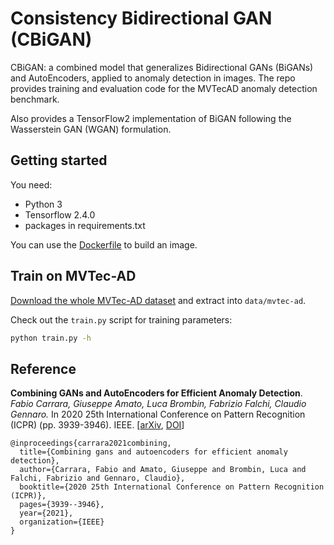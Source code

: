 # Consistency Bidirectional GAN (CBiGAN)

CBiGAN: a combined model that generalizes Bidirectional GANs (BiGANs) and AutoEncoders, applied to anomaly detection in images.
The repo provides training and evaluation code for the MVTecAD anomaly detection benchmark.

Also provides a TensorFlow2 implementation of BiGAN following the Wasserstein GAN (WGAN) formulation.

## Getting started

You need:
 - Python 3
 - Tensorflow 2.4.0
 - packages in requirements.txt

You can use the [Dockerfile](./Dockerfile) to build an image.

## Train on MVTec-AD

[Download the whole MVTec-AD dataset](https://www.mvtec.com/company/research/datasets/mvtec-ad) and extract into `data/mvtec-ad`.

Check out the `train.py` script for training parameters:
```sh
python train.py -h
```


## Reference
**Combining GANs and AutoEncoders for Efficient Anomaly Detection**.
_Fabio Carrara, Giuseppe Amato, Luca Brombin, Fabrizio Falchi, Claudio Gennaro._
In 2020 25th International Conference on Pattern Recognition (ICPR) (pp. 3939-3946). IEEE.
[[arXiv](https://arxiv.org/abs/2011.08102), [DOI](https://doi.org/10.1109/ICPR48806.2021.9412253)]

    @inproceedings{carrara2021combining,
      title={Combining gans and autoencoders for efficient anomaly detection},
      author={Carrara, Fabio and Amato, Giuseppe and Brombin, Luca and Falchi, Fabrizio and Gennaro, Claudio},
      booktitle={2020 25th International Conference on Pattern Recognition (ICPR)},
      pages={3939--3946},
      year={2021},
      organization={IEEE}
    }
